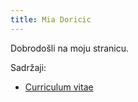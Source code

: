 ```yaml
---
title: Mia Doricic
---
```


Dobrodošli na moju stranicu.

Sadržaji:

- [Curriculum vitae](files/resume.pdf)

